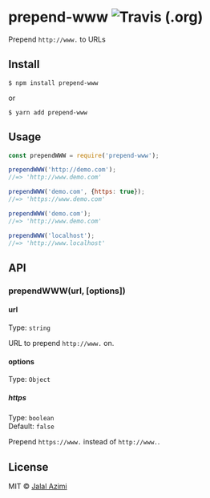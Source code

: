 # prepend-www ![Travis (.org)](https://img.shields.io/travis/jalalazimi/prepend-www.svg)
Prepend `http://www.` to URLs


## Install
```
$ npm install prepend-www
```
or
```
$ yarn add prepend-www
```

## Usage

```js
const prependWWW = require('prepend-www');

prependWWW('http://demo.com');
//=> 'http://www.demo.com'

prependWWW('demo.com', {https: true});
//=> 'https://www.demo.com'

prependWWW('demo.com');
//=> 'http://www.demo.com'

prependWWW('localhost');
//=> 'http://www.localhost'

```

## API

### prependWWW(url, [options])

#### url

Type: `string`

URL to prepend `http://www.` on.

#### options

Type: `Object`

##### https

Type: `boolean`<br>
Default: `false`

Prepend `https://www.` instead of `http://www.`.



## License

MIT © [Jalal Azimi](mailto:jalalazimi@gmail.com)
